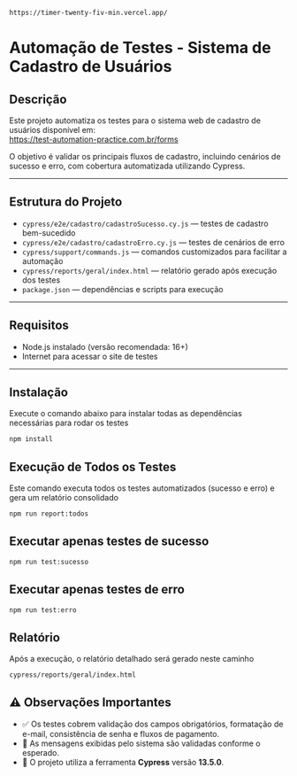 ```
https://timer-twenty-fiv-min.vercel.app/
```

# Automação de Testes - Sistema de Cadastro de Usuários

## Descrição
Este projeto automatiza os testes para o sistema web de cadastro de usuários disponível em:  
https://test-automation-practice.com.br/forms

O objetivo é validar os principais fluxos de cadastro, incluindo cenários de sucesso e erro, com cobertura automatizada utilizando Cypress.

---

## Estrutura do Projeto

- `cypress/e2e/cadastro/cadastroSucesso.cy.js` — testes de cadastro bem-sucedido  
- `cypress/e2e/cadastro/cadastroErro.cy.js` — testes de cenários de erro  
- `cypress/support/commands.js` — comandos customizados para facilitar a automação  
- `cypress/reports/geral/index.html` — relatório gerado após execução dos testes  
- `package.json` — dependências e scripts para execução

---

## Requisitos

- Node.js instalado (versão recomendada: 16+)
- Internet para acessar o site de testes

---

## Instalação

Execute o comando abaixo para instalar todas as dependências necessárias para rodar os testes

```bash
npm install
```

## Execução de Todos os Testes

Este comando executa todos os testes automatizados (sucesso e erro) e gera um relatório consolidado

```bash
npm run report:todos
```

## Executar apenas testes de sucesso

```bash
npm run test:sucesso
```

## Executar apenas testes de erro

```bash
npm run test:erro
```

## Relatório

Após a execução, o relatório detalhado será gerado neste caminho

```bash
cypress/reports/geral/index.html
```

## **⚠️ Observações Importantes**

- ✅ Os testes cobrem validação dos campos obrigatórios, formatação de e-mail, consistência de senha e fluxos de pagamento.
- 📩 As mensagens exibidas pelo sistema são validadas conforme o esperado.
- 🧪 O projeto utiliza a ferramenta **Cypress** versão **13.5.0**.

